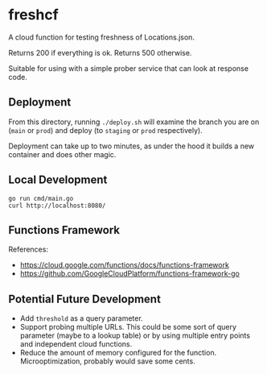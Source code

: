 # freshcf

A cloud function for testing freshness of Locations.json.

Returns 200 if everything is ok.  Returns 500 otherwise.

Suitable for using with a simple prober service that can look at response code.

## Deployment

From this directory, running `./deploy.sh` will examine the branch you
are on (`main` or `prod`) and deploy (to `staging` or `prod`
respectively).

Deployment can take up to two minutes, as under the hood it builds a
new container and does other magic.

## Local Development

``` shell
go run cmd/main.go
curl http://localhost:8080/
```

## Functions Framework

References:

* https://cloud.google.com/functions/docs/functions-framework
* https://github.com/GoogleCloudPlatform/functions-framework-go

## Potential Future Development

* Add `threshold` as a query parameter.
* Support probing multiple URLs.  This could be some sort of query parameter
  (maybe to a lookup table) or by using multiple entry points and independent cloud functions.
* Reduce the amount of memory configured for the function.  Microoptimization,
  probably would save some cents.
  